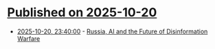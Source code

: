 # [Published on 2025-10-20](index.md)

* [2025-10-20, 23:40:00](https://soylentnews.org/article.pl?sid=25/10/20/0111228&from=rss) - [Russia, AI and the Future of Disinformation Warfare](https://soylentnews.org/article.pl?sid=25/10/20/0111228&from=rss)
